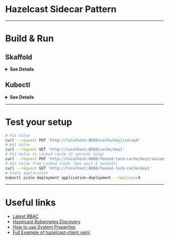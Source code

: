 # Hazelcast Sidecar Pattern

---
# Build & Run

## Skaffold
<details>
  <summary><b>See Details</b></summary>

Execute Skaffold in dev mode
```bash
skaffold dev
```

</details>

## Kubectl
<details>
  <summary><b>See Details</b></summary>

1. Build Docker image and Push
```bash
docker build -t bitxon/app-hz-sidecar:latest .
docker push bitxon/app-hz-sidecar:latest
```

2. Deploy to Kubernetes
```bash
# Apply hazelcast RBAC
kubectl apply -f k8s/hazelcast-rbac.yaml
# Create hazelcast configmap
kubectl apply -f k8s/hazelcast-configmap.yaml
# Expose hazelcast(5701) for discovery
kubectl apply -f k8s/hazelcast-service.yaml
# Create application deployment
kubectl apply -f k8s/app-deployment.yaml
# Expose application(8080)
kubectl apply -f k8s/app-service.yaml
```

3. Expose service port to local machine
```bash
kubectl port-forward service/application-service 8080:8080
```

Cleanup
```bash
kubectl delete -f k8s/app-service.yaml
kubectl delete -f k8s/app-deployment.yaml
kubectl delete -f k8s/hazelcast-service.yaml
kubectl delete -f k8s/hazelcast-configmap.yaml
kubectl delete -f k8s/hazelcast-rbac.yaml
```

</details>

---
# Test your setup
```bash
# Put Value
curl --request PUT 'http://localhost:8080/cache/key1/valueA'
# Get Value
curl --request GET 'http://localhost:8080/cache/key1'
# Put Value to Locked cache (5 seconds long)
curl --request PUT 'http://localhost:8080/fenced-lock-cache/key1/valueB'
# Get Value from Locked cache (max wait 6 seconds)
curl --request GET 'http://localhost:8080/fenced-lock-cache/key1'
# Scale application
kubectl scale deployment application-deployment --replicas=5
```

---
# Useful links
- [Latest RBAC](https://raw.githubusercontent.com/hazelcast/hazelcast-kubernetes/master/rbac.yaml)
- [Hazelcast Kubernetes Discovery](https://github.com/hazelcast/hazelcast-kubernetes)
- [How to use System Properties](https://docs.hazelcast.com/hazelcast/5.2/configuration/configuring-with-system-properties)
- [Full Example of hazelcast-client.yaml](https://github.com/hazelcast/hazelcast/blob/master/hazelcast/src/main/resources/hazelcast-client-full-example.yaml)
